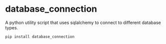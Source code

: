 # database_connection
A python utility script that uses sqlalchemy to connect to different database types.

```pip install database_connection```
